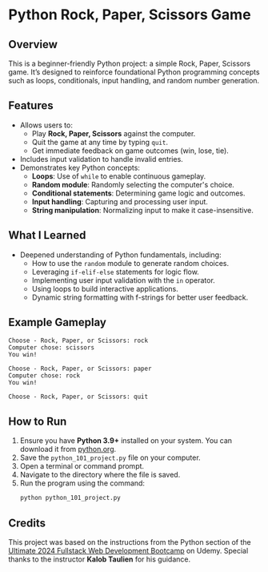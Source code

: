 
# Python Rock, Paper, Scissors Game

## Overview
This is a beginner-friendly Python project: a simple Rock, Paper, Scissors game. It’s designed to reinforce foundational Python programming concepts such as loops, conditionals, input handling, and random number generation.

## Features
- Allows users to:
  - Play **Rock, Paper, Scissors** against the computer.
  - Quit the game at any time by typing `quit`.
  - Get immediate feedback on game outcomes (win, lose, tie).
- Includes input validation to handle invalid entries.
- Demonstrates key Python concepts:
  - **Loops**: Use of `while` to enable continuous gameplay.
  - **Random module**: Randomly selecting the computer's choice.
  - **Conditional statements**: Determining game logic and outcomes.
  - **Input handling**: Capturing and processing user input.
  - **String manipulation**: Normalizing input to make it case-insensitive.

## What I Learned
- Deepened understanding of Python fundamentals, including:
  - How to use the `random` module to generate random choices.
  - Leveraging `if-elif-else` statements for logic flow.
  - Implementing user input validation with the `in` operator.
  - Using loops to build interactive applications.
  - Dynamic string formatting with f-strings for better user feedback.
  
## Example Gameplay
```text
Choose - Rock, Paper, or Scissors: rock
Computer chose: scissors
You win!

Choose - Rock, Paper, or Scissors: paper
Computer chose: rock
You win!

Choose - Rock, Paper, or Scissors: quit
```

## How to Run
1. Ensure you have **Python 3.9+** installed on your system. You can download it from [python.org](https://python.org).
2. Save the `python_101_project.py` file on your computer.
3. Open a terminal or command prompt.
4. Navigate to the directory where the file is saved.
5. Run the program using the command:
   ```bash
   python python_101_project.py
   ```

## Credits
This project was based on the instructions from the Python section of the [Ultimate 2024 Fullstack Web Development Bootcamp](https://www.udemy.com/course/the-ultimate-fullstack-web-development-bootcamp/) on Udemy. Special thanks to the instructor **Kalob Taulien** for his guidance.
